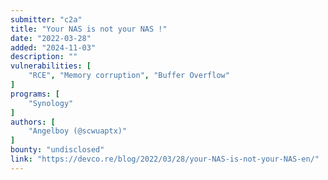 ```yaml
---
submitter: "c2a"
title: "Your NAS is not your NAS !"
date: "2022-03-28"
added: "2024-11-03"
description: ""
vulnerabilities: [
    "RCE", "Memory corruption", "Buffer Overflow"
]
programs: [
    "Synology"
]
authors: [
    "Angelboy (@scwuaptx)"
]
bounty: "undisclosed"
link: "https://devco.re/blog/2022/03/28/your-NAS-is-not-your-NAS-en/"
---
```




